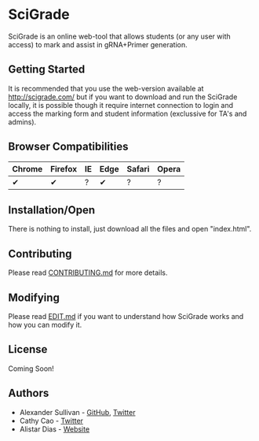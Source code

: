 # SciGrade

SciGrade is an online web-tool that allows students (or any user with access) to mark and assist in gRNA+Primer generation. 

## Getting Started

It is recommended that you use the web-version available at http://scigrade.com/ but if you want to download and run the SciGrade locally, it is possible though it require internet connection to login and access the marking form and student information (exclussive for TA's and admins). 

## Browser Compatibilities 

Chrome | Firefox | IE | Edge | Safari | Opera
--- | --- | --- | --- | --- | --- |
✔ |  ✔ | ? |  ✔ | ? |  ? |

## Installation/Open

There is nothing to install, just download all the files and open "index.html".

## Contributing

Please read [CONTRIBUTING.md](CONTRIBUTING.md) for more details.

## Modifying

Please read [EDIT.md](EDIT.md) if you want to understand how SciGrade works and how you can modify it.

## License

Coming Soon!

## Authors

* Alexander Sullivan - [GitHub](https://github.com/ASully), [Twitter](https://twitter.com/alexjsully)
* Cathy Cao - [Twitter](https://twitter.com/cathycaoo)
* Alistar Dias - [Website](http://hmb.utoronto.ca/profiles/alistair-dias/)